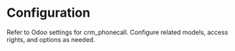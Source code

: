 # Configuration

Refer to Odoo settings for crm_phonecall. Configure related models, access rights, and options as needed.
